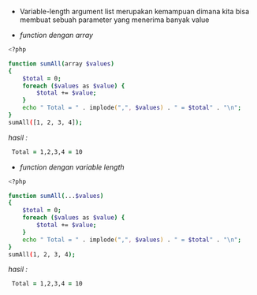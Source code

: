 - Variable-length argument list merupakan kemampuan dimana kita bisa membuat sebuah parameter yang menerima banyak value

- _function dengan array_

```zsh
<?php

function sumAll(array $values)
{
    $total = 0;
    foreach ($values as $value) {
        $total += $value;
    }
    echo " Total = " . implode(",", $values) . " = $total" . "\n";
}
sumAll([1, 2, 3, 4]);
```

_hasil :_

```zsh
 Total = 1,2,3,4 = 10
```

* *function dengan variable length*

```zsh
<?php

function sumAll(...$values)
{
    $total = 0;
    foreach ($values as $value) {
        $total += $value;
    }
    echo " Total = " . implode(",", $values) . " = $total" . "\n";
}
sumAll(1, 2, 3, 4);
```

_hasil :_

```zsh
 Total = 1,2,3,4 = 10
```